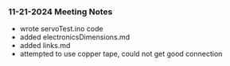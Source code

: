 ### 11-21-2024 Meeting Notes
- wrote servoTest.ino code
- added electronicsDimensions.md
- added links.md
- attempted to use copper tape, could not get good connection
